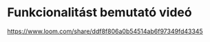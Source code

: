 ﻿# Funkcionalitást bemutató videó

https://www.loom.com/share/ddf8f806a0b54514ab6f97349fd43345





